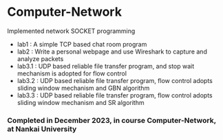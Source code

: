 # Computer-Network

Implemented network SOCKET programming

- lab1 : A simple TCP based chat room program
- lab2 : Write a personal webpage and use Wireshark to capture and analyze packets
- lab3.1 : UDP based reliable file transfer program, and stop wait mechanism is adopted for flow control
- lab3.2 : UDP based reliable file transfer program, flow control adopts sliding window mechanism and GBN algorithm
- lab3.3 : UDP based reliable file transfer program, flow control adopts sliding window mechanism and SR algorithm

### Completed in December 2023, in course Computer-Network, at Nankai University
